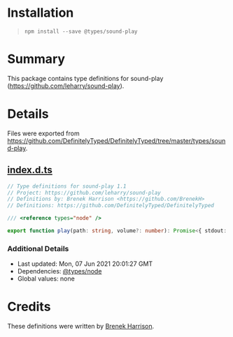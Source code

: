 # Installation
> `npm install --save @types/sound-play`

# Summary
This package contains type definitions for sound-play (https://github.com/leharry/sound-play).

# Details
Files were exported from https://github.com/DefinitelyTyped/DefinitelyTyped/tree/master/types/sound-play.
## [index.d.ts](https://github.com/DefinitelyTyped/DefinitelyTyped/tree/master/types/sound-play/index.d.ts)
````ts
// Type definitions for sound-play 1.1
// Project: https://github.com/leharry/sound-play
// Definitions by: Brenek Harrison <https://github.com/BrenekH>
// Definitions: https://github.com/DefinitelyTyped/DefinitelyTyped

/// <reference types="node" />

export function play(path: string, volume?: number): Promise<{ stdout: string | Buffer; stdin: string | Buffer; }>;

````

### Additional Details
 * Last updated: Mon, 07 Jun 2021 20:01:27 GMT
 * Dependencies: [@types/node](https://npmjs.com/package/@types/node)
 * Global values: none

# Credits
These definitions were written by [Brenek Harrison](https://github.com/BrenekH).
